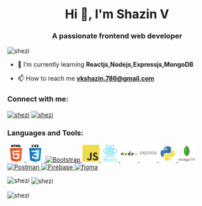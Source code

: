 <!--[![MasterHead](https://i.imgur.com/tAAZeGP.png)]() -->
<h1 align="center">Hi 👋, I'm Shazin V</h1>
<h3 align="center">A passionate frontend web developer</h3>
<!-- <img align="right" alt="Coding" width="400" src="https://cdn.dribbble.com/users/1059583/screenshots/4171367/media/34e69eb61a7bd8dea1c957a8b82605a7.gif" -->

<p align="left"> <img src="https://komarev.com/ghpvc/?username=shezi7025&label=Profile%20views&color=0e75b6&style=flat" alt="shezi" /> </p>

<!-- <p align="left"> <a href="https://twitter.com/abi__ek12" target="blank"><img src="https://img.shields.io/twitter/follow/abi__ek12?logo=twitter&style=for-the-badge" alt="abi__ek12" /></a> </p> -->

- 🌱 I’m currently learning **Reactjs,Nodejs,Expressjs,MongoDB**

- 📫 How to reach me **vkshazin.786@gmail.com**

<h3 align="left">Connect with me:</h3>
<p align="left">

<a href="https://linkedin.com/in/shazin-abdul-nazar-v" target="blank"><img align="center" src="https://raw.githubusercontent.com/rahuldkjain/github-profile-readme-generator/master/src/images/icons/Social/linked-in-alt.svg" alt="shezi" height="30" width="40" /></a>
<a href="https://instagram.com/sheziii_______" target="blank"><img align="center" src="https://raw.githubusercontent.com/rahuldkjain/github-profile-readme-generator/master/src/images/icons/Social/instagram.svg" alt="shezi" height="30" width="40" /></a>
</p>

<h3 align="left">Languages and Tools:</h3>
<p align="left">
  <a href="https://www.w3schools.com/html/" target="_blank" rel="noreferrer">
    <img src="https://raw.githubusercontent.com/devicons/devicon/master/icons/html5/html5-original-wordmark.svg" alt="HTML" width="40" height="40"/>
  </a>
  <a href="https://www.w3schools.com/css/" target="_blank" rel="noreferrer">
    <img src="https://raw.githubusercontent.com/devicons/devicon/master/icons/css3/css3-original-wordmark.svg" alt="CSS" width="40" height="40"/>
  </a>
  <a href="https://getbootstrap.com/" target="_blank" rel="noreferrer">
    <img src="https://getbootstrap.com/docs/5.3/assets/brand/bootstrap-logo-shadow.png" alt="Bootstrap" width="40" height="40">
  </a>
  <a href="https://developer.mozilla.org/en-US/docs/Web/JavaScript" target="_blank" rel="noreferrer">
    <img src="https://raw.githubusercontent.com/devicons/devicon/master/icons/javascript/javascript-original.svg" alt="JavaScript" width="40" height="40"/>
  </a>
  <a href="https://reactjs.org/" target="_blank" rel="noreferrer">
    <img src="https://raw.githubusercontent.com/devicons/devicon/master/icons/react/react-original-wordmark.svg" alt="React" width="40" height="40"/>
  </a>
  <a href="https://nodejs.org" target="_blank" rel="noreferrer">
    <img src="https://raw.githubusercontent.com/devicons/devicon/master/icons/nodejs/nodejs-original-wordmark.svg" alt="Node.js" width="40" height="40"/>
  </a>
  <a href="https://expressjs.com" target="_blank" rel="noreferrer">
    <img src="https://raw.githubusercontent.com/devicons/devicon/master/icons/express/express-original-wordmark.svg" alt="Express" width="40" height="40"/>
  </a>
  <a href="https://www.python.org" target="_blank" rel="noreferrer">
    <img src="https://raw.githubusercontent.com/devicons/devicon/master/icons/python/python-original.svg" alt="Python" width="40" height="40"/>
  </a>
  <a href="https://www.mongodb.com/" target="_blank" rel="noreferrer">
    <img src="https://raw.githubusercontent.com/devicons/devicon/master/icons/mongodb/mongodb-original-wordmark.svg" alt="MongoDB" width="40" height="40"/>
  </a>
  <a href="https://www.getpostman.com/" target="_blank" rel="noreferrer">
    <img src="https://www.vectorlogo.zone/logos/getpostman/getpostman-icon.svg" alt="Postman" width="40" height="40"/>
  </a>
  <a href="https://firebase.google.com/" target="_blank" rel="noreferrer">
    <img src="https://www.vectorlogo.zone/logos/firebase/firebase-icon.svg" alt="Firebase" width="40" height="40"/>
  </a>
   <a href="https://www.figma.com/" target="_blank" rel="noreferrer"> 
     <img src="https://www.vectorlogo.zone/logos/figma/figma-icon.svg" alt="figma" width="40" height="40"/> 
   </a> 
</p>

<p><img align="left" src="https://github-readme-stats.vercel.app/api/top-langs?username=shezi7025&show_icons=true&locale=en&layout=compact" alt="shezi" /></p>

<p>&nbsp;<img align="center" src="https://github-readme-stats.vercel.app/api?username=shezi7025&show_icons=true&locale=en" alt="shezi" /></p>

<p><img align="center" src="https://github-readme-streak-stats.herokuapp.com/?user=shezi7025&" alt="shezi" /></p>
